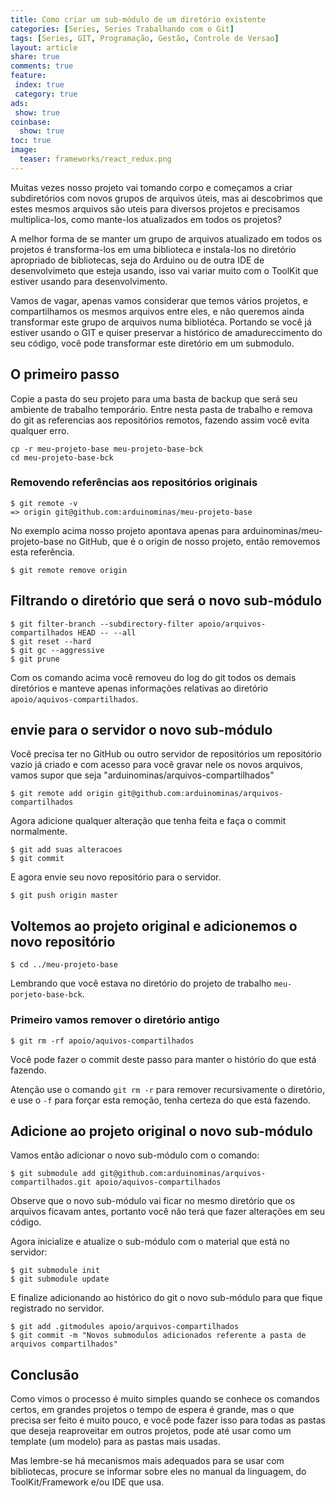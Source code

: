 ```yaml
---
title: Como criar um sub-módulo de um diretório existente
categories: [Series, Series Trabalhando com o Git]
tags: [Series, GIT, Programação, Gestão, Controle de Versao]
layout: article
share: true
comments: true
feature:
 index: true
 category: true
ads: 
 show: true
coinbase:
  show: true
toc: true
image:
  teaser: frameworks/react_redux.png
---
```


Muitas vezes nosso projeto vai tomando corpo e começamos a criar subdiretórios com novos grupos de arquivos úteis, mas ai descobrimos que estes mesmos arquivos são uteis para diversos projetos e precisamos multiplica-los, como mante-los atualizados em todos os projetos?

<!--more-->

A melhor forma de se manter um grupo de arquivos atualizado em todos os projetos é transforma-los em uma biblioteca e instala-los no diretório apropriado de bibliotecas, seja do Arduino ou de outra IDE de desenvolvimeto que esteja usando, isso vai variar muito com o ToolKit que estiver usando para desenvolvimento.

Vamos de vagar, apenas vamos considerar que temos vários projetos, e compartilhamos os mesmos arquivos entre eles, e não queremos ainda transformar este grupo de arquivos numa bibliotéca. Portando se você já estiver usando o GIT e quiser preservar a histórico de amadureccimento do seu código, você pode transformar este diretório em um submodulo.

## O primeiro passo

Copie a pasta do seu projeto para uma basta de backup que será seu ambiente de trabalho temporário. Entre nesta pasta de trabalho e remova do git as referencias aos repositórios remotos, fazendo assim você evita qualquer erro.

```shell
cp -r meu-projeto-base meu-projeto-base-bck
cd meu-projeto-base-bck
```

### Removendo referências aos repositórios originais

```shell
$ git remote -v
=> origin git@github.com:arduinominas/meu-projeto-base
```

No exemplo acima nosso projeto apontava apenas para arduinominas/meu-projeto-base no GitHub, que é o origin de nosso projeto, então removemos esta referência. 

```shell
$ git remote remove origin
```

## Filtrando o diretório que será o novo sub-módulo

```shell
$ git filter-branch --subdirectory-filter apoio/arquivos-compartilhados HEAD -- --all
$ git reset --hard
$ git gc --aggressive
$ git prune
```

Com os comando acima você removeu do log do git todos os demais diretórios e manteve apenas informações relativas ao diretório `apoio/aquivos-compartilhados`.

## envie para o servidor o novo sub-módulo

Você precisa ter no GitHub ou outro servidor de repositórios um repositório vazio já criado e com acesso para você gravar nele os novos arquivos, vamos supor que seja "arduinominas/arquivos-compartilhados"

```shell
$ git remote add origin git@github.com:arduinominas/arquivos-compartilhados
```

Agora adicione qualquer alteração que tenha feita e faça o commit normalmente.
```shell
$ git add suas alteracoes
$ git commit
```

E agora envie seu novo repositório para o servidor.

```shell
$ git push origin master
```

## Voltemos ao projeto original e adicionemos o novo repositório

```shell
$ cd ../meu-projeto-base
```

Lembrando que você estava no diretório do projeto de trabalho `meu-porjeto-base-bck`.

### Primeiro vamos remover o diretório antigo

```shell
$ git rm -rf apoio/aquivos-compartilhados
```

Você pode fazer o commit deste passo para manter o histório do que está fazendo.

Atenção use o comando `git rm -r` para remover recursivamente o diretório, e use o `-f` para forçar esta remoção, tenha certeza do que está fazendo.

## Adicione ao projeto original o novo sub-módulo

Vamos então adicionar o novo sub-módulo com o comando:

```shell
$ git submodule add git@github.com:arduinominas/arquivos-compartilhados.git apoio/aquivos-compartilhados
```

Observe que o novo sub-módulo vai ficar no mesmo diretório que os arquivos ficavam antes, portanto você não terá que fazer alterações em seu código.

Agora inicialize e atualize o sub-módulo com o material que está no servidor:

```shell
$ git submodule init
$ git submodule update
```

E finalize adicionando ao histórico do git o novo sub-módulo para que fique registrado no servidor.

```shell
$ git add .gitmodules apoio/arquivos-compartilhados
$ git commit -m "Novos submodulos adicionados referente a pasta de arquivos compartilhados"
```

## Conclusão

Como vimos o processo é muito simples quando se conhece os comandos certos, em grandes projetos o tempo de espera é grande, mas o que precisa ser feito é muito pouco, e você pode fazer isso para todas as pastas que deseja reaproveitar em outros projetos, pode até usar como um template (um modelo) para as pastas mais usadas.

Mas lembre-se há mecanismos mais adequados para se usar com bibliotecas, procure se informar sobre eles no manual da linguagem, do ToolKit/Framework e/ou IDE que usa.
